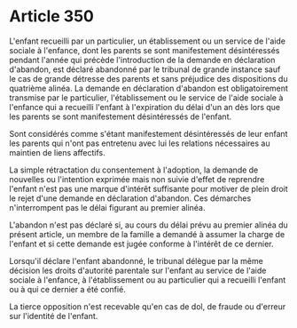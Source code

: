 # Article 350

L'enfant recueilli par un particulier, un établissement ou un service de l'aide sociale à l'enfance, dont les parents se sont manifestement désintéressés pendant l'année qui précède l'introduction de la demande en déclaration d'abandon, est déclaré abandonné par le tribunal de grande instance sauf le cas de grande détresse des parents et sans préjudice des dispositions du quatrième alinéa. La demande en déclaration d'abandon est obligatoirement transmise par le particulier, l'établissement ou le service de l'aide sociale à l'enfance qui a recueilli l'enfant à l'expiration du délai d'un an dès lors que les parents se sont manifestement désintéressés de l'enfant.

Sont considérés comme s'étant manifestement désintéressés de leur enfant les parents qui n'ont pas entretenu avec lui les relations nécessaires au maintien de liens affectifs.

La simple rétractation du consentement à l'adoption, la demande de nouvelles ou l'intention exprimée mais non suivie d'effet de reprendre l'enfant n'est pas une marque d'intérêt suffisante pour motiver de plein droit le rejet d'une demande en déclaration d'abandon. Ces démarches n'interrompent pas le délai figurant au premier alinéa.

L'abandon n'est pas déclaré si, au cours du délai prévu au premier alinéa du présent article, un membre de la famille a demandé à assumer la charge de l'enfant et si cette demande est jugée conforme à l'intérêt de ce dernier.

Lorsqu'il déclare l'enfant abandonné, le tribunal délègue par la même décision les droits d'autorité parentale sur l'enfant au service de l'aide sociale à l'enfance, à l'établissement ou au particulier qui a recueilli l'enfant ou à qui ce dernier a été confié.

La tierce opposition n'est recevable qu'en cas de dol, de fraude ou d'erreur sur l'identité de l'enfant.
